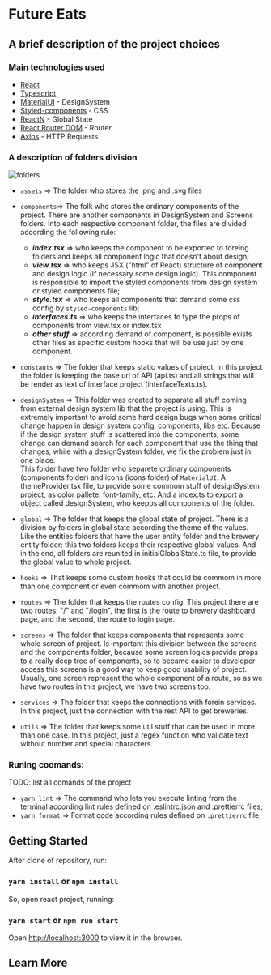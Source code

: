 # Future Eats

## A brief description of the project choices 

### Main technologies used

- [React](https://github.com/facebook/create-react-app)
- [Typescript](https://www.typescriptlang.org/)
- [MaterialUI](https://mui.com/) - DesignSystem
- [Styled-components](https://styled-components.com/) - CSS
- [ReactN](https://github.com/CharlesStover/reactn) - Global State
- [React Router DOM](https://v5.reactrouter.com/web/guides/quick-start) - Router
- [Axios](https://github.com/axios/axios) - HTTP Requests

### A description of folders division

![folders](https://user-images.githubusercontent.com/53839013/168600287-642e3fb4-7f48-4c65-a868-6e75f5063e34.png)

- `assets` => The folder who stores the .png and .svg files

- `components`=> The folk who stores the ordinary components of the project. There are another components in DesignSystem and Screens folders. Into each respective component folder, the files are divided acoording the following rule:
  - ***index.tsx*** => who keeps the component to be exported to foreing folders and keeps all component logic that doesn't about design;
  - ***view.tsx*** => who keeps JSX ("html" of React) structure of component and design logic (if necessary some design logic). This component is responsible to import the styled components from design system or styled components file;
  - ***style.tsx*** => who keeps all components that demand some css config by `styled-components` lib;
  - ***interfaces.ts*** => who keeps the interfaces to type the props of components from view.tsx or index.tsx  
  - ***other stuff*** => according demand of component, is possible exists other files as specific custom hooks that will be use just by one component. 

- `constants` => The folder that keeps static values of project. In this project the folder is keeping the base url of API (api.ts) and all strings that will be render as text of interface project (interfaceTexts.ts).

- `designSystem` => This folder was created to separate all stuff coming from external design system lib that the project is using. This is extremely important to avoid some hard design bugs when some critical change happen in design system config, components, libs etc. Because if the design system stuff is scattered into the components, some change can demand search for each component that use the thing that changes, while with a designSystem folder, we fix the problem just in one place.     
This folder have two folder who separete ordinary components (components folder) and icons (icons folder) of `MaterialUI`. A themeProvider.tsx file, to provide some commom stuff of designSystem project, as color pallete, font-family, etc. And a index.ts to export a object called designSystem, who keepps all components of the folder. 

- `global` => The folder that keeps the global state of project. There is a division by folders in global state according the theme of the values. Like the entities folders that have the user entity folder and the brewery entity folder: this two folders keeps their respective global values. And in the end, all folders are reunited in initialGlobalState.ts file, to provide the global value to whole project.   

- `hooks` => That keeps some custom hooks that could be commom in more than one component or even commom with another project.   

- `routes` => The folder that keeps the routes config. This project there are two routes: "/" and "/login", the first is the route to brewery dashboard page, and the second, the route to login page. 

- `screens` => The folder that keeps components that represents some whole screen of project. Is important this division between the screens and the components folder, because some screen logics provide props to a really deep tree of components, so to became easier to developer access this screens is a good way to keep good usability of project. Usually, one screen represent the whole component of a route, so as we have two routes in this project, we have two screens too.

- `services` => The folder that keeps the connections with forein services. In this project, just the connection with the rest API to get breweries.

- `utils` => The folder that keeps some util stuff that can be used in more than one case. In this project, just a regex function who validate text without number and special characters.

### Runing coomands:

TODO: list all comands of the project


- `yarn lint` => The command who lets you execute linting from the terminal according lint rules defined on .eslintrc.json and .prettierrc files;
- `yarn format` => Format code according rules defined on `.prettierrc` file;


## Getting Started

After clone of repository, run:

### `yarn install` or `npm install`

So, open react project, running:

### `yarn start` or `npm run start`

Open [http://localhost:3000](http://localhost:3000) to view it in the browser.



## Learn More
